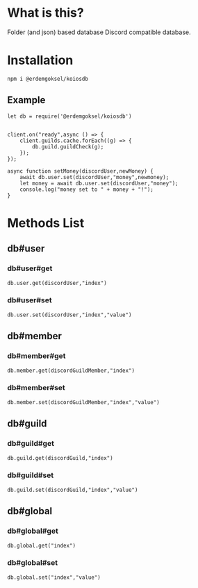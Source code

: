 # What is this?

Folder (and json) based database Discord compatible database.

# Installation

`npm i @erdemgoksel/koiosdb`

## Example

```
let db = require('@erdemgoksel/koiosdb')


client.on("ready",async () => {
	client.guilds.cache.forEach((g) => {
		db.guild.guildCheck(g);
	});
});

async function setMoney(discordUser,newMoney) {
    await db.user.set(discordUser,"money",newmoney);
    let money = await db.user.set(discordUser,"money");
    console.log("money set to " + money + "!");
}
```

# Methods List

## db#user

### db#user#get

```
db.user.get(discordUser,"index")
```

### db#user#set

```
db.user.set(discordUser,"index","value")
```

## db#member

### db#member#get

```
db.member.get(discordGuildMember,"index")
```

### db#member#set

```
db.member.set(discordGuildMember,"index","value")
```

## db#guild

### db#guild#get

```
db.guild.get(discordGuild,"index")
```

### db#guild#set

```
db.guild.set(discordGuild,"index","value")
```
## db#global

### db#global#get

```
db.global.get("index")
```

### db#global#set

```
db.global.set("index","value")
```